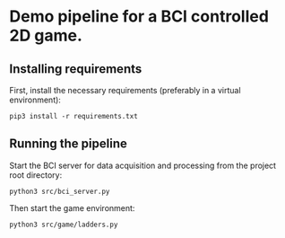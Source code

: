 # Demo pipeline for a BCI controlled 2D game.

## Installing requirements
First, install the necessary requirements (preferably in a virtual environment):

    pip3 install -r requirements.txt

## Running the pipeline
Start the BCI server for data acquisition and processing from the project root directory:

    python3 src/bci_server.py

Then start the game environment:

    python3 src/game/ladders.py


